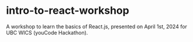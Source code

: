 # intro-to-react-workshop

A workshop to learn the basics of React.js, presented on April 1st, 2024 for UBC WICS (youCode Hackathon).
